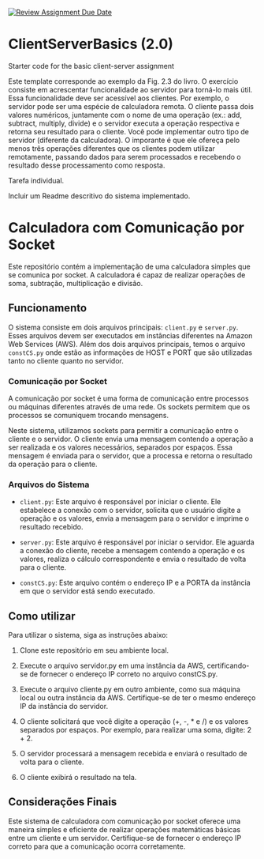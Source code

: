 [![Review Assignment Due Date](https://classroom.github.com/assets/deadline-readme-button-24ddc0f5d75046c5622901739e7c5dd533143b0c8e959d652212380cedb1ea36.svg)](https://classroom.github.com/a/pmCXrCMx)
# ClientServerBasics (2.0)
Starter code for the basic client-server assignment


Este template corresponde ao exemplo da Fig. 2.3 do livro. O exercício consiste em acrescentar funcionalidade ao servidor para torná-lo mais útil. Essa funcionalidade deve ser acessível aos clientes. Por exemplo, o servidor pode ser uma espécie de calculadora remota. O cliente passa dois valores numéricos, juntamente com o nome de uma operação (ex.: add, subtract, multiply, divide) e o servidor executa a operação respectiva e retorna seu resultado para o cliente. Você pode implementar outro tipo de servidor (diferente da calculadora). O imporante é que ele ofereça pelo menos três operações diferentes que os clientes podem utilizar remotamente, passando dados para serem processados e recebendo o resultado desse processamento como resposta.

Tarefa individual.

Incluir um Readme descritivo do sistema implementado.

#

# Calculadora com Comunicação por Socket

Este repositório contém a implementação de uma calculadora simples que se comunica por socket. A calculadora é capaz de realizar operações de soma, subtração, multiplicação e divisão.

## Funcionamento
O sistema consiste em dois arquivos principais: `client.py` e `server.py`. Esses arquivos devem ser executados em instâncias diferentes na Amazon Web Services (AWS). Além dos dois arquivos principais, temos o arquivo `constCS.py` onde estão as informações de HOST e PORT que são utilizadas tanto no cliente quanto no servidor.

### Comunicação por Socket
A comunicação por socket é uma forma de comunicação entre processos ou máquinas diferentes através de uma rede. Os sockets permitem que os processos se comuniquem trocando mensagens.

Neste sistema, utilizamos sockets para permitir a comunicação entre o cliente e o servidor. O cliente envia uma mensagem contendo a operação a ser realizada e os valores necessários, separados por espaços. Essa mensagem é enviada para o servidor, que a processa e retorna o resultado da operação para o cliente.

### Arquivos do Sistema
- `client.py`: Este arquivo é responsável por iniciar o cliente. Ele estabelece a conexão com o servidor, solicita que o usuário digite a operação e os valores, envia a mensagem para o servidor e imprime o resultado recebido.

- `server.py`: Este arquivo é responsável por iniciar o servidor. Ele aguarda a conexão do cliente, recebe a mensagem contendo a operação e os valores, realiza o cálculo correspondente e envia o resultado de volta para o cliente.

- `constCS.py`: Este arquivo contém o endereço IP e a PORTA da instância em que o servidor está sendo executado.

## Como utilizar
Para utilizar o sistema, siga as instruções abaixo:

1. Clone este repositório em seu ambiente local.

2. Execute o arquivo servidor.py em uma instância da AWS, certificando-se de fornecer o endereço IP correto no arquivo constCS.py.

3. Execute o arquivo cliente.py em outro ambiente, como sua máquina local ou outra instância da AWS. Certifique-se de ter o mesmo endereço IP da instância do servidor.

4. O cliente solicitará que você digite a operação (+, -, * e /) e os valores separados por espaços. Por exemplo, para realizar uma soma, digite: 2 + 2.

5. O servidor processará a mensagem recebida e enviará o resultado de volta para o cliente.

6. O cliente exibirá o resultado na tela.

## Considerações Finais
Este sistema de calculadora com comunicação por socket oferece uma maneira simples e eficiente de realizar operações matemáticas básicas entre um cliente e um servidor. Certifique-se de fornecer o endereço IP correto para que a comunicação ocorra corretamente.
